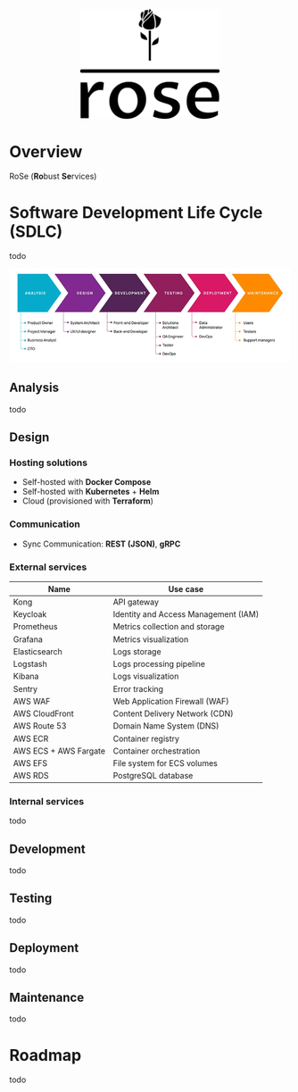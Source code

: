 <p align="center">
  <picture>
    <source media="(prefers-color-scheme: light)" srcset="./images/logo.svg">
    <img width="250" height="auto" alt="rose_logo" src="./images/logo.svg">
  </picture>
</p>

# Overview

RoSe (**Ro**bust **Se**rvices)

# Software Development Life Cycle (SDLC)

todo

<p align="center">
  <picture>
    <source media="(prefers-color-scheme: light)" srcset="./images/sdlc.png">
    <img width="auto" height="auto" alt="sdlc" src="./images/sdlc.png">
  </picture>
</p>

## Analysis

todo

## Design

### Hosting solutions

- Self-hosted with **Docker Compose**
- Self-hosted with **Kubernetes** + **Helm**
- Cloud (provisioned with **Terraform**)

### Communication

- Sync Communication: **REST (JSON)**, **gRPC**

### External services

| Name                  | Use case                             |
| --------------------- | ------------------------------------ |
| Kong                  | API gateway                          |
| Keycloak              | Identity and Access Management (IAM) |
| Prometheus            | Metrics collection and storage       |
| Grafana               | Metrics visualization                |
| Elasticsearch         | Logs storage                         |
| Logstash              | Logs processing pipeline             |
| Kibana                | Logs visualization                   |
| Sentry                | Error tracking                       |
| AWS WAF               | Web Application Firewall (WAF)       |
| AWS CloudFront        | Content Delivery Network (CDN)       |
| AWS Route 53          | Domain Name System (DNS)             |
| AWS ECR               | Container registry                   |
| AWS ECS + AWS Fargate | Container orchestration              |
| AWS EFS               | File system for ECS volumes          |
| AWS RDS               | PostgreSQL database                  |

### Internal services

todo

## Development

todo

## Testing

todo

## Deployment

todo

## Maintenance

todo

# Roadmap

todo
